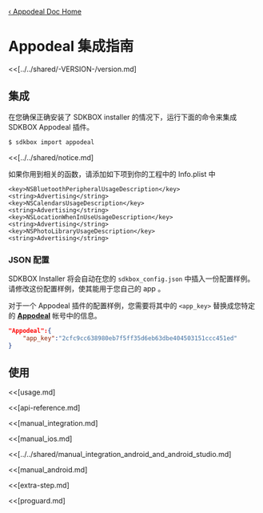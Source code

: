 [&#8249; Appodeal Doc Home](./)

<h1>Appodeal 集成指南</h1>
<<[../../shared/-VERSION-/version.md]

## 集成
在您确保正确安装了 SDKBOX installer 的情况下，运行下面的命令来集成 SDKBOX Appodeal 插件。
```bash
$ sdkbox import appodeal
```

<<[../../shared/notice.md]

如果你用到相关的函数，请添加如下项到你的工程中的 Info.plist 中
```plist
<key>NSBluetoothPeripheralUsageDescription</key>
<string>Advertising</string>
<key>NSCalendarsUsageDescription</key>
<string>Advertising</string>
<key>NSLocationWhenInUseUsageDescription</key>
<string>Advertising</string>
<key>NSPhotoLibraryUsageDescription</key>
<string>Advertising</string>
```

<!--## Configuration
<<[../../shared/sdkbox_cloud.md]
<<[../../shared/remote_application_config.md]-->

### JSON 配置
SDKBOX Installer 将会自动在您的 `sdkbox_config.json` 中插入一份配置样例。请修改这份配置样例，使其能用于您自己的 app 。

对于一个 Appodeal 插件的配置样例，您需要将其中的 `<app_key>` 替换成您特定的 [__Appodeal__](http://www.appodeal.com/) 帐号中的信息。
```json
"Appodeal":{
    "app_key":"2cfc9cc638980eb7f5ff35d6eb63dbe404503151ccc451ed"
}
```

<!--<<[sdkbox-config-encrypt.md]-->

## 使用

<<[usage.md]

<<[api-reference.md]

<<[manual_integration.md]

<<[manual_ios.md]

<<[../../shared/manual_integration_android_and_android_studio.md]

<<[manual_android.md]

<<[extra-step.md]

<<[proguard.md]
